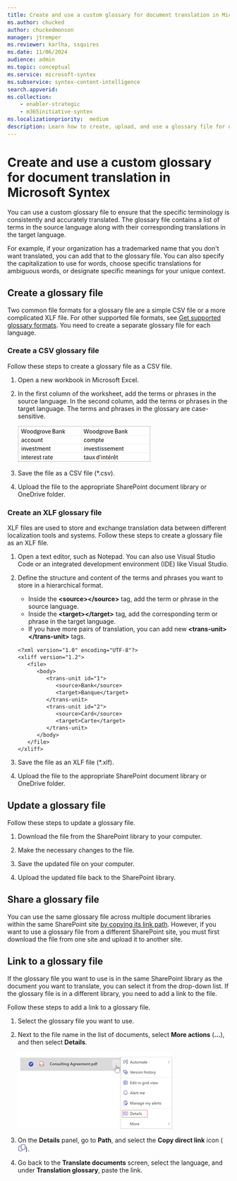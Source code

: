```yaml
---
title: Create and use a custom glossary for document translation in Microsoft Syntex
ms.author: chucked
author: chuckedmonson
manager: jtremper
ms.reviewer: karlha, ssquires
ms.date: 11/06/2024
audience: admin
ms.topic: conceptual
ms.service: microsoft-syntex
ms.subservice: syntex-content-intelligence
search.appverid: 
ms.collection: 
    - enabler-strategic
    - m365initiative-syntex
ms.localizationpriority:  medium
description: Learn how to create, upload, and use a glossary file for document translation in Microsoft Syntex.
---
```


# Create and use a custom glossary for document translation in Microsoft Syntex

You can use a custom glossary file to ensure that the specific terminology is consistently and accurately translated. The glossary file contains a list of terms in the source language along with their corresponding translations in the target language.

For example, if your organization has a trademarked name that you don't want translated, you can add that to the glossary file. You can also specify the capitalization to use for words, choose specific translations for ambiguous words, or designate specific meanings for your unique context.

## Create a glossary file

Two common file formats for a glossary file are a simple CSV file or a more complicated XLF file. For other supported file formats, see [Get supported glossary formats](/azure/ai-services/translator/document-translation/reference/get-supported-glossary-formats). You need to create a separate glossary file for each language.

### Create a CSV glossary file

Follow these steps to create a glossary file as a CSV file.

1. Open a new workbook in Microsoft Excel.
<!---
2. Add a column heading for each piece of information you want to record (for example, first name, last name, email address, phone number, and birthday), and then type the information in the appropriate columns.


 Create a CSV file (or [other supported file format](/azure/ai-services/translator/document-translation/reference/get-supported-glossary-formats)) that contains all the terms and phrases you want to use in your translation.
--->
2. In the first column of the worksheet, add the terms or phrases in the source language. In the second column, add the terms or phrases in the target language. The terms and phrases in the glossary are case-sensitive.

    ![Screenshot of a spreadsheet showing two columns with example source terms and target terms.](../media/content-understanding/translation-glossary-format-example.png)

3. Save the file as a CSV file (*.csv).

4. Upload the file to the appropriate SharePoint document library or OneDrive folder.

### Create an XLF glossary file

XLF files are used to store and exchange translation data between different localization tools and systems. Follow these steps to create a glossary file as an XLF file.

1. Open a text editor, such as Notepad. You can also use Visual Studio Code or an integrated development environment (IDE) like Visual Studio.

2. Define the structure and content of the terms and phrases you want to store in a hierarchical format.

    - Inside the **\<source>\</source>** tag, add the term or phrase in the source language.
    - Inside the **\<target>\</target>** tag, add the corresponding term or phrase in the target language.
    - If you have more pairs of translation, you can add new **\<trans-unit>\</trans-unit>** tags.

    ~~~
    <?xml version="1.0" encoding="UTF-8"?>
    <xliff version="1.2">
       <file>
          <body>
             <trans-unit id="1">
                <source>Bank</source>
                <target>Banque</target>
             </trans-unit>
             <trans-unit id="2">
                <source>Card</source>
                <target>Carte</target>
             </trans-unit>
          </body>
       </file>
    </xliff>
    ~~~


<!---

    ![Screenshot of a text editor showing the hierarchy with example source terms and target terms.](../media/content-understanding/translation-glossary-format-xlf-example.png)
--->

3. Save the file as an XLF file (*.xlf).

4. Upload the file to the appropriate SharePoint document library or OneDrive folder.

## Update a glossary file

Follow these steps to update a glossary file.

1. Download the file from the SharePoint library to your computer.

2. Make the necessary changes to the file.

3. Save the updated file on your computer.

4. Upload the updated file back to the SharePoint library.

## Share a glossary file

You can use the same glossary file across multiple document libraries within the same SharePoint site [by copying its link path](#link-to-a-glossary-file). However, if you want to use a glossary file from a different SharePoint site, you must first download the file from one site and upload it to another site.

## Link to a glossary file

If the glossary file you want to use is in the same SharePoint library as the document you want to translate, you can select it from the drop-down list. If the glossary file is in a different library, you need to add a link to the file.

Follow these steps to add a link to a glossary file.

1. Select the glossary file you want to use.

2. Next to the file name in the list of documents, select **More actions** (**...**), and then select **Details**.

    ![Screenshot showing the Details option next to the document.](../media/content-understanding/translation-more-actions-details.png)

3. On the **Details** panel, go to **Path**, and select the **Copy direct link** icon (![Image of the Copy direct link button.](../media/content-understanding/translation-copy-direct-link-icon.png)).

4. Go back to the **Translate documents** screen, select the language, and under **Translation glossary**, paste the link.
